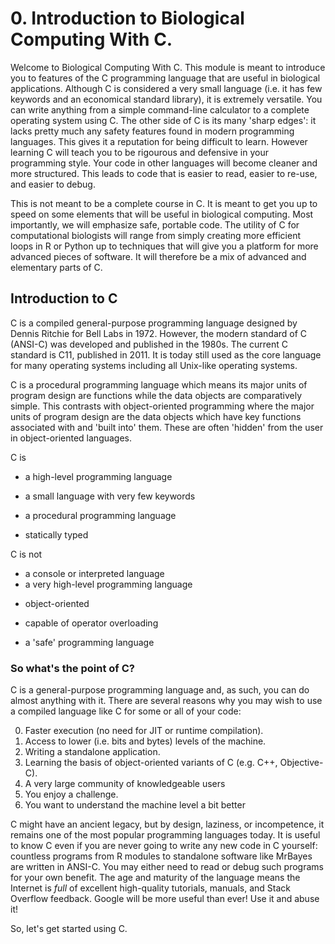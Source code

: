 # 0. Introduction to Biological Computing With C.

Welcome to Biological Computing With C. 
This module is meant to introduce you to features of the C programming language that are useful in biological applications. 
Although C is considered a very small language (i.e. it has few keywords and an economical standard library), it is extremely versatile. 
You can write anything from a simple command-line calculator to a complete operating system using C. 
The other side of C is its many 'sharp edges': it lacks pretty much any safety features found in modern programming languages. 
This gives it a reputation for being difficult to learn. 
However learning C will teach you to be rigourous and defensive in your programming style. 
Your code in other languages will become cleaner and more structured. 
This leads to code that is easier to read, easier to re-use, and easier to debug.

This is not meant to be a complete course in C. It is meant to get you up to speed on some elements that will be useful in biological computing. 
Most importantly, we will emphasize safe, portable code. 
The utility of C for computational biologists will range from simply creating more efficient loops in R or Python up to techniques that will give you a platform for more advanced pieces of software. It will therefore be a mix of advanced and elementary parts of C.

## Introduction to C

C is a compiled general-purpose programming language designed by Dennis Ritchie for Bell Labs in 1972. However, the modern standard of C (ANSI-C) was developed and published in the 1980s. The current C standard is C11, published in 2011. It is today still used as the core language for many operating systems including all Unix-like operating systems. 

C is a procedural programming language which means its major units of program design are functions while the data objects are comparatively simple. This contrasts with object-oriented programming where the major units of program design are the data objects which have key functions associated with and 'built into' them. These are often 'hidden' from the user in object-oriented languages. 

C is

* a high-level programming language
+ a small language with very few keywords
- a procedural programming language
* statically typed

C is not

* a console or interpreted language
* a very high-level programming language
+ object-oriented
- capable of operator overloading
* a 'safe' programming language

### So what's the point of C?

C is a general-purpose programming language and, as such, you can do almost anything with it. There are several reasons why you may wish to use a compiled language like C for some or all of your code:

0. Faster execution (no need for JIT or runtime compilation).
1. Access to lower (i.e. bits and bytes) levels of the machine.
2. Writing a standalone application.
3. Learning the basis of object-oriented variants of C (e.g. C++, Objective-C).
4. A very large community of knowledgeable users
5. You enjoy a challenge.
6. You want to understand the machine level a bit better

C might have an ancient legacy, but by design, laziness, or incompetence, it remains one of the most popular programming languages today. It is useful to know C even if you are never going to write any new code in C yourself: countless programs from R modules to standalone software like MrBayes are written in ANSI-C. You may either need to read or debug such programs for your own benefit. The age and maturity of the language means the Internet is *full* of excellent high-quality tutorials, manuals, and Stack Overflow feedback. Google will be more useful than ever! Use it and abuse it!

So, let's get started using C.
